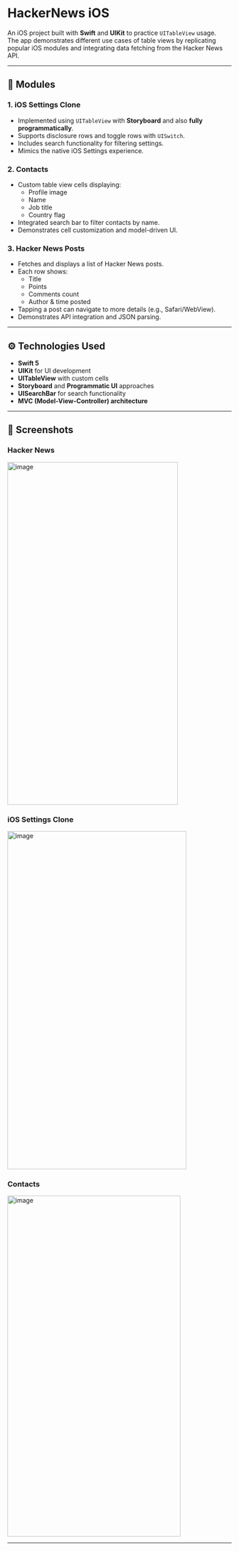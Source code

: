 # HackerNews iOS

An iOS project built with **Swift** and **UIKit** to practice `UITableView` usage.  
The app demonstrates different use cases of table views by replicating popular iOS modules and integrating data fetching from the Hacker News API.

---

## 📱 Modules

### 1. iOS Settings Clone
- Implemented using `UITableView` with **Storyboard** and also **fully programmatically**.  
- Supports disclosure rows and toggle rows with `UISwitch`.  
- Includes search functionality for filtering settings.  
- Mimics the native iOS Settings experience.

### 2. Contacts
- Custom table view cells displaying:
  - Profile image  
  - Name  
  - Job title  
  - Country flag  
- Integrated search bar to filter contacts by name.  
- Demonstrates cell customization and model-driven UI.  

### 3. Hacker News Posts
- Fetches and displays a list of Hacker News posts.  
- Each row shows:
  - Title  
  - Points  
  - Comments count  
  - Author & time posted  
- Tapping a post can navigate to more details (e.g., Safari/WebView).  
- Demonstrates API integration and JSON parsing.

---

## ⚙️ Technologies Used
- **Swift 5**  
- **UIKit** for UI development  
- **UITableView** with custom cells  
- **Storyboard** and **Programmatic UI** approaches  
- **UISearchBar** for search functionality  
- **MVC (Model-View-Controller) architecture**

---

## 📸 Screenshots

### Hacker News
<img width="383" height="770" alt="image" src="https://github.com/user-attachments/assets/010470cb-0cb8-4fc3-9bdd-41eedbcf12ef" />

### iOS Settings Clone
<img width="402" height="760" alt="image" src="https://github.com/user-attachments/assets/69ab39df-daae-4363-a88a-83a591743735" />

### Contacts
<img width="389" height="766" alt="image" src="https://github.com/user-attachments/assets/d9fd4ee7-f46a-425a-8277-b1be941ef642" />

---

